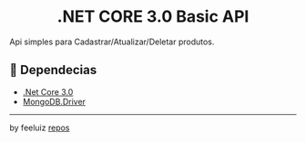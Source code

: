 <h1 align="center">
    .NET CORE 3.0 Basic API
</h1>

Api simples para Cadastrar/Atualizar/Deletar produtos.

## 📃️ Dependecias

- [.Net Core 3.0](https://dotnet.microsoft.com/download/dotnet-core/3.0)
- [MongoDB.Driver](https://www.nuget.org/packages/mongodb.driver)


---

by feeluiz  [repos](https://github.com/feeluiz/repositories)
